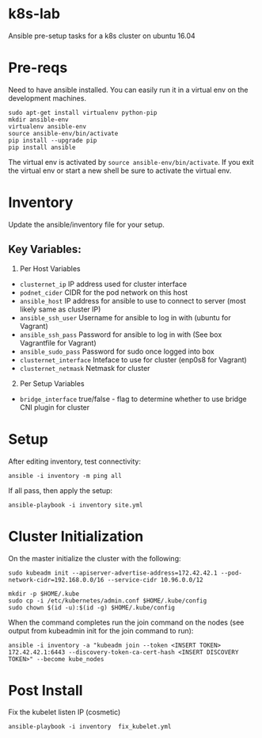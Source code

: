 # k8s-lab
Ansible pre-setup tasks for a k8s cluster on ubuntu 16.04


# Pre-reqs
Need to have ansible installed. You can easily run it in a virtual env on the development machines.

```
sudo apt-get install virtualenv python-pip
mkdir ansible-env
virtualenv ansible-env
source ansible-env/bin/activate
pip install --upgrade pip
pip install ansible
```

The virtual env is activated by `source ansible-env/bin/activate`. If you exit the virtual env or start a new shell be sure to activate the virtual env. 


# Inventory
Update the ansible/inventory file for your setup. 

## Key Variables:
1. Per Host Variables
* `clusternet_ip` IP address used for cluster interface 
* `podnet_cider` CIDR for the pod network on this host 
* `ansible_host` IP address for ansible to use to connect to server (most likely same as cluster IP)
* `ansible_ssh_user` Username for ansible to log in with (ubuntu for Vagrant)
* `ansible_ssh_pass` Password for ansible to log in with (See box Vagrantfile for Vagrant)
* `ansible_sudo_pass` Password for sudo once logged into box
* `clusternet_interface` Inteface to use for cluster (enp0s8 for Vagrant)
* `clusternet_netmask` Netmask for cluster

2. Per Setup Variables
* `bridge_interface` true/false - flag to determine whether to use bridge CNI plugin for cluster


# Setup
After editing inventory, test connectivity:
```
ansible -i inventory -m ping all
```

If all pass, then apply the setup:
```
ansible-playbook -i inventory site.yml
```

# Cluster Initialization
On the master initialize the cluster with the following:
```
sudo kubeadm init --apiserver-advertise-address=172.42.42.1 --pod-network-cidr=192.168.0.0/16 --service-cidr 10.96.0.0/12

mkdir -p $HOME/.kube
sudo cp -i /etc/kubernetes/admin.conf $HOME/.kube/config
sudo chown $(id -u):$(id -g) $HOME/.kube/config

```
When the command completes run the join command on the nodes (see output from kubeadmin init for the join command to run):
```
ansible -i inventory -a "kubeadm join --token <INSERT TOKEN> 172.42.42.1:6443 --discovery-token-ca-cert-hash <INSERT DISCOVERY TOKEN>" --become kube_nodes

```

# Post Install
Fix the kubelet listen IP (cosmetic)
```
ansible-playbook -i inventory  fix_kubelet.yml
```


